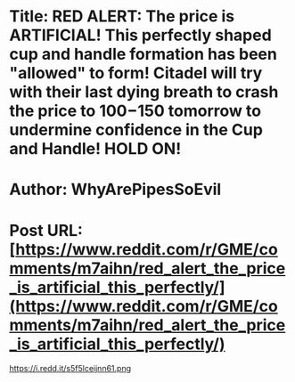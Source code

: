 # Title: RED ALERT: The price is ARTIFICIAL! This perfectly shaped cup and handle formation has been "allowed" to form! Citadel will try with their last dying breath to crash the price to $100-$150 tomorrow to undermine confidence in the Cup and Handle! HOLD ON!
# Author: WhyArePipesSoEvil
# Post URL: [https://www.reddit.com/r/GME/comments/m7aihn/red_alert_the_price_is_artificial_this_perfectly/](https://www.reddit.com/r/GME/comments/m7aihn/red_alert_the_price_is_artificial_this_perfectly/)


https://i.redd.it/s5f5lceijnn61.png